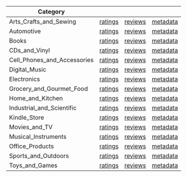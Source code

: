 | Category |  |  |  | 
 |----------|:-----:|:-----:|:-----:|
Arts_Crafts_and_Sewing | [ratings](https://ciir.cs.umass.edu/downloads/XMarket/FULL/ae/Arts_Crafts_and_Sewing/ratings_ae_Arts_Crafts_and_Sewing.txt.gz) | [reviews](https://ciir.cs.umass.edu/downloads/XMarket/FULL/ae/Arts_Crafts_and_Sewing/reviews_ae_Arts_Crafts_and_Sewing.json.gz) | [metadata](https://ciir.cs.umass.edu/downloads/XMarket/FULL/ae/Arts_Crafts_and_Sewing/metadata_ae_Arts_Crafts_and_Sewing.json.gz) |  
Automotive | [ratings](https://ciir.cs.umass.edu/downloads/XMarket/FULL/ae/Automotive/ratings_ae_Automotive.txt.gz) | [reviews](https://ciir.cs.umass.edu/downloads/XMarket/FULL/ae/Automotive/reviews_ae_Automotive.json.gz) | [metadata](https://ciir.cs.umass.edu/downloads/XMarket/FULL/ae/Automotive/metadata_ae_Automotive.json.gz) |  
Books | [ratings](https://ciir.cs.umass.edu/downloads/XMarket/FULL/ae/Books/ratings_ae_Books.txt.gz) | [reviews](https://ciir.cs.umass.edu/downloads/XMarket/FULL/ae/Books/reviews_ae_Books.json.gz) | [metadata](https://ciir.cs.umass.edu/downloads/XMarket/FULL/ae/Books/metadata_ae_Books.json.gz) |  
CDs_and_Vinyl | [ratings](https://ciir.cs.umass.edu/downloads/XMarket/FULL/ae/CDs_and_Vinyl/ratings_ae_CDs_and_Vinyl.txt.gz) | [reviews](https://ciir.cs.umass.edu/downloads/XMarket/FULL/ae/CDs_and_Vinyl/reviews_ae_CDs_and_Vinyl.json.gz) | [metadata](https://ciir.cs.umass.edu/downloads/XMarket/FULL/ae/CDs_and_Vinyl/metadata_ae_CDs_and_Vinyl.json.gz) |  
Cell_Phones_and_Accessories | [ratings](https://ciir.cs.umass.edu/downloads/XMarket/FULL/ae/Cell_Phones_and_Accessories/ratings_ae_Cell_Phones_and_Accessories.txt.gz) | [reviews](https://ciir.cs.umass.edu/downloads/XMarket/FULL/ae/Cell_Phones_and_Accessories/reviews_ae_Cell_Phones_and_Accessories.json.gz) | [metadata](https://ciir.cs.umass.edu/downloads/XMarket/FULL/ae/Cell_Phones_and_Accessories/metadata_ae_Cell_Phones_and_Accessories.json.gz) |  
Digital_Music | [ratings](https://ciir.cs.umass.edu/downloads/XMarket/FULL/ae/Digital_Music/ratings_ae_Digital_Music.txt.gz) | [reviews](https://ciir.cs.umass.edu/downloads/XMarket/FULL/ae/Digital_Music/reviews_ae_Digital_Music.json.gz) | [metadata](https://ciir.cs.umass.edu/downloads/XMarket/FULL/ae/Digital_Music/metadata_ae_Digital_Music.json.gz) |  
Electronics | [ratings](https://ciir.cs.umass.edu/downloads/XMarket/FULL/ae/Electronics/ratings_ae_Electronics.txt.gz) | [reviews](https://ciir.cs.umass.edu/downloads/XMarket/FULL/ae/Electronics/reviews_ae_Electronics.json.gz) | [metadata](https://ciir.cs.umass.edu/downloads/XMarket/FULL/ae/Electronics/metadata_ae_Electronics.json.gz) |  
Grocery_and_Gourmet_Food | [ratings](https://ciir.cs.umass.edu/downloads/XMarket/FULL/ae/Grocery_and_Gourmet_Food/ratings_ae_Grocery_and_Gourmet_Food.txt.gz) | [reviews](https://ciir.cs.umass.edu/downloads/XMarket/FULL/ae/Grocery_and_Gourmet_Food/reviews_ae_Grocery_and_Gourmet_Food.json.gz) | [metadata](https://ciir.cs.umass.edu/downloads/XMarket/FULL/ae/Grocery_and_Gourmet_Food/metadata_ae_Grocery_and_Gourmet_Food.json.gz) |  
Home_and_Kitchen | [ratings](https://ciir.cs.umass.edu/downloads/XMarket/FULL/ae/Home_and_Kitchen/ratings_ae_Home_and_Kitchen.txt.gz) | [reviews](https://ciir.cs.umass.edu/downloads/XMarket/FULL/ae/Home_and_Kitchen/reviews_ae_Home_and_Kitchen.json.gz) | [metadata](https://ciir.cs.umass.edu/downloads/XMarket/FULL/ae/Home_and_Kitchen/metadata_ae_Home_and_Kitchen.json.gz) |  
Industrial_and_Scientific | [ratings](https://ciir.cs.umass.edu/downloads/XMarket/FULL/ae/Industrial_and_Scientific/ratings_ae_Industrial_and_Scientific.txt.gz) | [reviews](https://ciir.cs.umass.edu/downloads/XMarket/FULL/ae/Industrial_and_Scientific/reviews_ae_Industrial_and_Scientific.json.gz) | [metadata](https://ciir.cs.umass.edu/downloads/XMarket/FULL/ae/Industrial_and_Scientific/metadata_ae_Industrial_and_Scientific.json.gz) |  
Kindle_Store | [ratings](https://ciir.cs.umass.edu/downloads/XMarket/FULL/ae/Kindle_Store/ratings_ae_Kindle_Store.txt.gz) | [reviews](https://ciir.cs.umass.edu/downloads/XMarket/FULL/ae/Kindle_Store/reviews_ae_Kindle_Store.json.gz) | [metadata](https://ciir.cs.umass.edu/downloads/XMarket/FULL/ae/Kindle_Store/metadata_ae_Kindle_Store.json.gz) |  
Movies_and_TV | [ratings](https://ciir.cs.umass.edu/downloads/XMarket/FULL/ae/Movies_and_TV/ratings_ae_Movies_and_TV.txt.gz) | [reviews](https://ciir.cs.umass.edu/downloads/XMarket/FULL/ae/Movies_and_TV/reviews_ae_Movies_and_TV.json.gz) | [metadata](https://ciir.cs.umass.edu/downloads/XMarket/FULL/ae/Movies_and_TV/metadata_ae_Movies_and_TV.json.gz) |  
Musical_Instruments | [ratings](https://ciir.cs.umass.edu/downloads/XMarket/FULL/ae/Musical_Instruments/ratings_ae_Musical_Instruments.txt.gz) | [reviews](https://ciir.cs.umass.edu/downloads/XMarket/FULL/ae/Musical_Instruments/reviews_ae_Musical_Instruments.json.gz) | [metadata](https://ciir.cs.umass.edu/downloads/XMarket/FULL/ae/Musical_Instruments/metadata_ae_Musical_Instruments.json.gz) |  
Office_Products | [ratings](https://ciir.cs.umass.edu/downloads/XMarket/FULL/ae/Office_Products/ratings_ae_Office_Products.txt.gz) | [reviews](https://ciir.cs.umass.edu/downloads/XMarket/FULL/ae/Office_Products/reviews_ae_Office_Products.json.gz) | [metadata](https://ciir.cs.umass.edu/downloads/XMarket/FULL/ae/Office_Products/metadata_ae_Office_Products.json.gz) |  
Sports_and_Outdoors | [ratings](https://ciir.cs.umass.edu/downloads/XMarket/FULL/ae/Sports_and_Outdoors/ratings_ae_Sports_and_Outdoors.txt.gz) | [reviews](https://ciir.cs.umass.edu/downloads/XMarket/FULL/ae/Sports_and_Outdoors/reviews_ae_Sports_and_Outdoors.json.gz) | [metadata](https://ciir.cs.umass.edu/downloads/XMarket/FULL/ae/Sports_and_Outdoors/metadata_ae_Sports_and_Outdoors.json.gz) |  
Toys_and_Games | [ratings](https://ciir.cs.umass.edu/downloads/XMarket/FULL/ae/Toys_and_Games/ratings_ae_Toys_and_Games.txt.gz) | [reviews](https://ciir.cs.umass.edu/downloads/XMarket/FULL/ae/Toys_and_Games/reviews_ae_Toys_and_Games.json.gz) | [metadata](https://ciir.cs.umass.edu/downloads/XMarket/FULL/ae/Toys_and_Games/metadata_ae_Toys_and_Games.json.gz) |  
